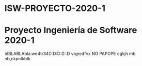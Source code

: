 # ISW-PROYECTO-2020-1

# Proyecto Ingeniería de Software 2020-1

blBLABLAbla:we4tr34D:D:D:D::D
vrgredfvx
NO
PAPOPE
cgkjh mb nb,nkpnlkblk